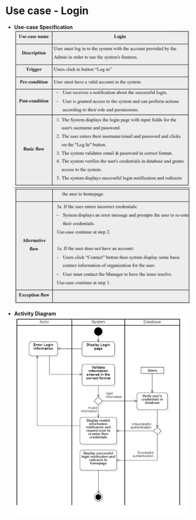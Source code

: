 # **Use case - Login**
- **Use-case Specification**
![Logo](/Use-case%20Specification%20and%20Activity%20Diagram/1.%20Login/UC-Specification.png)

- **Activity Diagram**
![Logo](/Use-case%20Specification%20and%20Activity%20Diagram/1.%20Login/AD.png)
